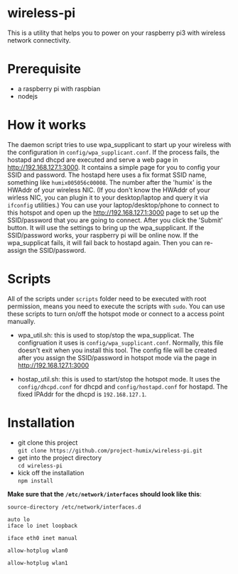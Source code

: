 # wireless-pi

This is a utility that helps you to power on your raspberry pi3 with wireless network connectivity.

# Prerequisite

- a raspberry pi with raspbian
- nodejs


# How it works

The daemon script tries to use wpa_supplicant to start up your wireless with the 
configuration in `config/wpa_supplicant.conf`. If the process fails, the hostapd
and dhcpd are executed and serve a web page in http://192.168.127.1:3000. It contains
a simple page for you to config your SSID and password. The hostapd here uses a fix 
format SSID name, something like `humix005056c00008`. The number after the 'humix'
is the HWAddr of your wireless NIC. (If you don't know the HWAddr of your wirless NIC,
you can plugin it to your desktop/laptop and query it via `ifconfig` utilities.) You can use your
laptop/desktop/phone to connect to this hotspot and open up the http://192.168.127.1:3000
page to set up the SSID/password that you are going to connect. After you click the
'Submit' button. It will use the settings to bring up the wpa_supplicant. 
If the SSID/password works, your raspberry pi will be online now. If the wpa_supplicat
fails, it will fail back to hostapd again. Then you can re-assign the SSID/password.

# Scripts

All of the scripts under `scripts` folder need to be executed with root permission, means
you need to execute the scripts with `sudo`. You can use these scripts to turn on/off the
hotspot mode or connect to a access point manually.
- wpa_util.sh: this is used to stop/stop the wpa_supplicat. The configruation it uses is
  `config/wpa_supplicant.conf`. Normally, this file doesn't exit when you install this tool.
  The config file will be created after you assign the SSID/password in hotspot mode via
  the page in http://192.168.127.1:3000

- hostap_util.sh: this is used to start/stop the hotspot mode. It uses the `config/dhcpd.conf`
  for dhcpd and `config/hostapd.conf` for hostapd. The fixed IPAddr for the dhcpd is `192.168.127.1`.

# Installation

- git clone this project  
  `git clone https://github.com/project-humix/wireless-pi.git`
- get into the project directory  
  `cd wireless-pi`
- kick off the installation  
  `npm install`

**Make sure that the `/etc/network/interfaces` should look like this**:

```
source-directory /etc/network/interfaces.d

auto lo
iface lo inet loopback

iface eth0 inet manual

allow-hotplug wlan0

allow-hotplug wlan1
```
